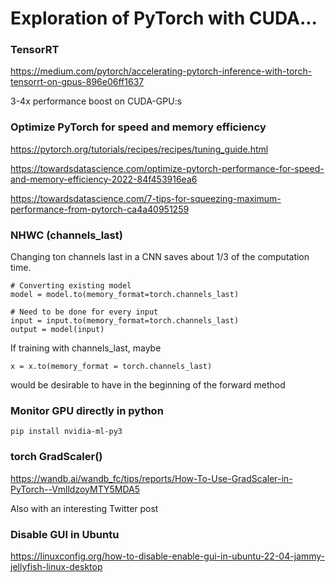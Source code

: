 # Exploration of PyTorch with CUDA...

### **TensorRT**
https://medium.com/pytorch/accelerating-pytorch-inference-with-torch-tensorrt-on-gpus-896e06ff1637

3-4x performance boost on CUDA-GPU:s

### **Optimize PyTorch for speed and memory efficiency**
https://pytorch.org/tutorials/recipes/recipes/tuning_guide.html

https://towardsdatascience.com/optimize-pytorch-performance-for-speed-and-memory-efficiency-2022-84f453916ea6

https://towardsdatascience.com/7-tips-for-squeezing-maximum-performance-from-pytorch-ca4a40951259

### **NHWC (channels_last)**

Changing ton channels last in a CNN saves about 1/3 of the computation time.
```
# Converting existing model
model = model.to(memory_format=torch.channels_last)

# Need to be done for every input
input = input.to(memory_format=torch.channels_last)
output = model(input)
```

If training with channels_last, maybe 
```
x = x.to(memory_format = torch.channels_last)
```
would be desirable to have in the beginning of the forward method

### **Monitor GPU directly in python**
```
pip install nvidia-ml-py3
```
### **torch GradScaler()**
https://wandb.ai/wandb_fc/tips/reports/How-To-Use-GradScaler-in-PyTorch--VmlldzoyMTY5MDA5

Also with an interesting Twitter post

### **Disable GUI in Ubuntu**
https://linuxconfig.org/how-to-disable-enable-gui-in-ubuntu-22-04-jammy-jellyfish-linux-desktop
